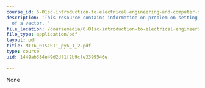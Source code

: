 ```yaml
---
course_id: 6-01sc-introduction-to-electrical-engineering-and-computer-science-i-spring-2011
description: 'This resource contains information on problem on setting an element
  of a vector. '
file_location: /coursemedia/6-01sc-introduction-to-electrical-engineering-and-computer-science-i-spring-2011/1449ab384e49d2df1f2b9cfe3399546e_MIT6_01SCS11_py6_1_2.pdf
file_type: application/pdf
layout: pdf
title: MIT6_01SCS11_py6_1_2.pdf
type: course
uid: 1449ab384e49d2df1f2b9cfe3399546e

---
```

None